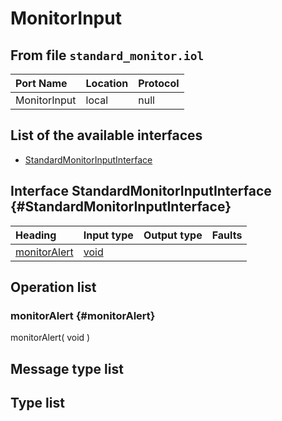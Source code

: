 # MonitorInput

## From file `standard_monitor.iol`

| Port Name | Location | Protocol |
| :--- | :--- | :--- |
| MonitorInput | local | null |

## List of the available interfaces

* [StandardMonitorInputInterface](monitorinput.md#StandardMonitorInputInterface)

## Interface StandardMonitorInputInterface {#StandardMonitorInputInterface}

| Heading | Input type | Output type | Faults |
| :--- | :--- | :--- | :--- |
| [monitorAlert](monitorinput.md#monitorAlert) | [void](monitorinput.md#void)  |   |   |

## Operation list

### monitorAlert {#monitorAlert}

monitorAlert\( void \)

## Message type list

## Type list

